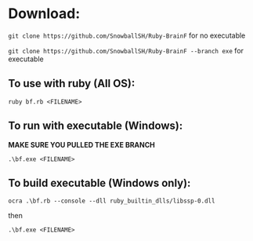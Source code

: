 # Download:

`git clone https://github.com/SnowballSH/Ruby-BrainF` for no executable

`git clone https://github.com/SnowballSH/Ruby-BrainF --branch exe` for executable

## To use with ruby (All OS):

`ruby bf.rb <FILENAME>`

## To run with executable (Windows):

**MAKE SURE YOU PULLED THE EXE BRANCH**

`.\bf.exe <FILENAME>`

## To build executable (Windows only):

`ocra .\bf.rb --console --dll ruby_builtin_dlls/libssp-0.dll`

then

`.\bf.exe <FILENAME>`
